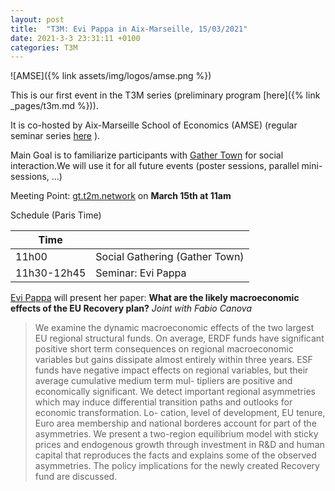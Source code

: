 ```yaml
---
layout: post
title:  "T3M: Evi Pappa in Aix-Marseille, 15/03/2021"
date: 2021-3-3 23:31:11 +0100
categories: T3M
---
```



![AMSE]({% link assets/img/logos/amse.png %})

This is our first event in the T3M series (preliminary  program [here]({% link _pages/t3m.md %})).
 
It is co-hosted by Aix-Marseille School of Economics (AMSE) (regular seminar series [here](https://www.amse-aixmarseille.fr/en/events) ).

Main Goal is to familiarize participants with [Gather Town](https://gather.town/) for social interaction.We will use it for all future events (poster sessions, parallel mini-sessions, ...)

Meeting Point: [gt.t2m.network](https://gt.t2m.network) on __March 15th at 11am__

Schedule (Paris Time)

| Time        |                                |
| ----------- | ------------------------------ |
| 11h00       | Social Gathering (Gather Town) |
| 11h30-12h45 | Seminar: Evi Pappa             |


[Evi Pappa](https://sites.google.com/site/evipappapersonalhomepage/home) will present her paper: __What are the likely macroeconomic effects of the EU Recovery plan?__ *Joint with Fabio Canova*

> We examine the dynamic macroeconomic effects of the two largest EU regional structural funds. On average, ERDF funds have significant positive short term consequences on regional macroeconomic variables but gains dissipate almost entirely within three years. ESF funds have negative impact effects on regional variables, but their average cumulative medium term mul- tipliers are positive and economically significant. We detect important regional asymmetries which may induce differential transition paths and outlooks for economic transformation. Lo- cation, level of development, EU tenure, Euro area membership and national borderes account for part of the asymmetries. We present a two-region equilibrium model with sticky prices and endogenous growth through investment in R&D and human capital that reproduces the facts and explains some of the observed asymmetries. The policy implications for the newly created Recovery fund are discussed.